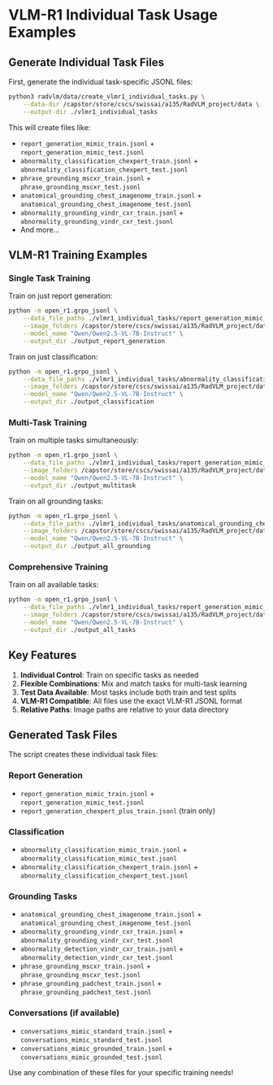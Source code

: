 # VLM-R1 Individual Task Usage Examples

## Generate Individual Task Files

First, generate the individual task-specific JSONL files:

```bash
python3 radvlm/data/create_vlmr1_individual_tasks.py \
    --data-dir /capstor/store/cscs/swissai/a135/RadVLM_project/data \
    --output-dir ./vlmr1_individual_tasks
```

This will create files like:
- `report_generation_mimic_train.jsonl` + `report_generation_mimic_test.jsonl`
- `abnormality_classification_chexpert_train.jsonl` + `abnormality_classification_chexpert_test.jsonl`
- `phrase_grounding_mscxr_train.jsonl` + `phrase_grounding_mscxr_test.jsonl`
- `anatomical_grounding_chest_imagenome_train.jsonl` + `anatomical_grounding_chest_imagenome_test.jsonl`
- `abnormality_grounding_vindr_cxr_train.jsonl` + `abnormality_grounding_vindr_cxr_test.jsonl`
- And more...

## VLM-R1 Training Examples

### Single Task Training

Train on just report generation:
```bash
python -m open_r1.grpo_jsonl \
    --data_file_paths ./vlmr1_individual_tasks/report_generation_mimic_train.jsonl \
    --image_folders /capstor/store/cscs/swissai/a135/RadVLM_project/data/ \
    --model_name "Qwen/Qwen2.5-VL-7B-Instruct" \
    --output_dir ./output_report_generation
```

Train on just classification:
```bash
python -m open_r1.grpo_jsonl \
    --data_file_paths ./vlmr1_individual_tasks/abnormality_classification_chexpert_train.jsonl \
    --image_folders /capstor/store/cscs/swissai/a135/RadVLM_project/data/ \
    --model_name "Qwen/Qwen2.5-VL-7B-Instruct" \
    --output_dir ./output_classification
```

### Multi-Task Training

Train on multiple tasks simultaneously:
```bash
python -m open_r1.grpo_jsonl \
    --data_file_paths ./vlmr1_individual_tasks/report_generation_mimic_train.jsonl:./vlmr1_individual_tasks/abnormality_classification_chexpert_train.jsonl:./vlmr1_individual_tasks/phrase_grounding_mscxr_train.jsonl \
    --image_folders /capstor/store/cscs/swissai/a135/RadVLM_project/data/:/capstor/store/cscs/swissai/a135/RadVLM_project/data/:/capstor/store/cscs/swissai/a135/RadVLM_project/data/ \
    --model_name "Qwen/Qwen2.5-VL-7B-Instruct" \
    --output_dir ./output_multitask
```

Train on all grounding tasks:
```bash
python -m open_r1.grpo_jsonl \
    --data_file_paths ./vlmr1_individual_tasks/anatomical_grounding_chest_imagenome_train.jsonl:./vlmr1_individual_tasks/abnormality_grounding_vindr_cxr_train.jsonl:./vlmr1_individual_tasks/phrase_grounding_mscxr_train.jsonl:./vlmr1_individual_tasks/phrase_grounding_padchest_train.jsonl \
    --image_folders /capstor/store/cscs/swissai/a135/RadVLM_project/data/:/capstor/store/cscs/swissai/a135/RadVLM_project/data/:/capstor/store/cscs/swissai/a135/RadVLM_project/data/:/capstor/store/cscs/swissai/a135/RadVLM_project/data/ \
    --model_name "Qwen/Qwen2.5-VL-7B-Instruct" \
    --output_dir ./output_all_grounding
```

### Comprehensive Training

Train on all available tasks:
```bash
python -m open_r1.grpo_jsonl \
    --data_file_paths ./vlmr1_individual_tasks/report_generation_mimic_train.jsonl:./vlmr1_individual_tasks/report_generation_chexpert_plus_train.jsonl:./vlmr1_individual_tasks/abnormality_classification_mimic_train.jsonl:./vlmr1_individual_tasks/abnormality_classification_chexpert_train.jsonl:./vlmr1_individual_tasks/anatomical_grounding_chest_imagenome_train.jsonl:./vlmr1_individual_tasks/abnormality_grounding_vindr_cxr_train.jsonl:./vlmr1_individual_tasks/abnormality_detection_vindr_cxr_train.jsonl:./vlmr1_individual_tasks/phrase_grounding_mscxr_train.jsonl:./vlmr1_individual_tasks/phrase_grounding_padchest_train.jsonl \
    --image_folders /capstor/store/cscs/swissai/a135/RadVLM_project/data/:/capstor/store/cscs/swissai/a135/RadVLM_project/data/:/capstor/store/cscs/swissai/a135/RadVLM_project/data/:/capstor/store/cscs/swissai/a135/RadVLM_project/data/:/capstor/store/cscs/swissai/a135/RadVLM_project/data/:/capstor/store/cscs/swissai/a135/RadVLM_project/data/:/capstor/store/cscs/swissai/a135/RadVLM_project/data/:/capstor/store/cscs/swissai/a135/RadVLM_project/data/:/capstor/store/cscs/swissai/a135/RadVLM_project/data/ \
    --model_name "Qwen/Qwen2.5-VL-7B-Instruct" \
    --output_dir ./output_all_tasks
```

## Key Features

1. **Individual Control**: Train on specific tasks as needed
2. **Flexible Combinations**: Mix and match tasks for multi-task learning
3. **Test Data Available**: Most tasks include both train and test splits
4. **VLM-R1 Compatible**: All files use the exact VLM-R1 JSONL format
5. **Relative Paths**: Image paths are relative to your data directory

## Generated Task Files

The script creates these individual task files:

### Report Generation
- `report_generation_mimic_train.jsonl` + `report_generation_mimic_test.jsonl`
- `report_generation_chexpert_plus_train.jsonl` (train only)

### Classification
- `abnormality_classification_mimic_train.jsonl` + `abnormality_classification_mimic_test.jsonl`
- `abnormality_classification_chexpert_train.jsonl` + `abnormality_classification_chexpert_test.jsonl`

### Grounding Tasks
- `anatomical_grounding_chest_imagenome_train.jsonl` + `anatomical_grounding_chest_imagenome_test.jsonl`
- `abnormality_grounding_vindr_cxr_train.jsonl` + `abnormality_grounding_vindr_cxr_test.jsonl`
- `abnormality_detection_vindr_cxr_train.jsonl` + `abnormality_detection_vindr_cxr_test.jsonl`
- `phrase_grounding_mscxr_train.jsonl` + `phrase_grounding_mscxr_test.jsonl`
- `phrase_grounding_padchest_train.jsonl` + `phrase_grounding_padchest_test.jsonl`

### Conversations (if available)
- `conversations_mimic_standard_train.jsonl` + `conversations_mimic_standard_test.jsonl`
- `conversations_mimic_grounded_train.jsonl` + `conversations_mimic_grounded_test.jsonl`

Use any combination of these files for your specific training needs!
